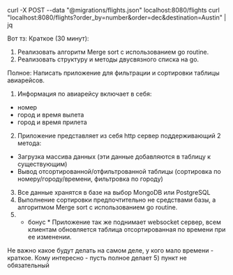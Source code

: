 curl -X POST --data "@migrations/flights.json" localhost:8080/flights
curl "localhost:8080/flights?order_by=number&order=dec&destination=Austin" | jq


Вот тз: Краткое (30 минут):
1) Реализовать алгоритм Merge sort с использованием go routine.
2) Реализовать структуру и методы двусвязного списка на go.

Полное:
Написать приложение для фильтрации и сортировки таблицы авиарейсов.
1) Информация по авиарейсу включает в себя:
- номер
- город и время вылета
- город и время прилета
2) Приложение представляет из себя http сервер поддерживающий 2 метода:
- Загрузка массива данных (эти данные добавляются в таблицу к существующим)
- Вывод отсортированной/отфильтрованной таблицы (сортировка по номеру/городу/времени, фильтровка по городу)
3) Все данные хранятся в базе на выбор MongoDB или PostgreSQL
4) Выполнение сортировки предпочтительно не средствами базы, а алгоритмом Merge sort с использованием go routine.
5) * бонус * Приложение так же поднимает websocket сервер, всем клиентам обновляется таблица отсортированная по времени при ее изменении.

Не важно какое будут делать на самом деле, у кого мало времени - краткое. Кому интересно - пусть полное делает
5) пункт не обязательный